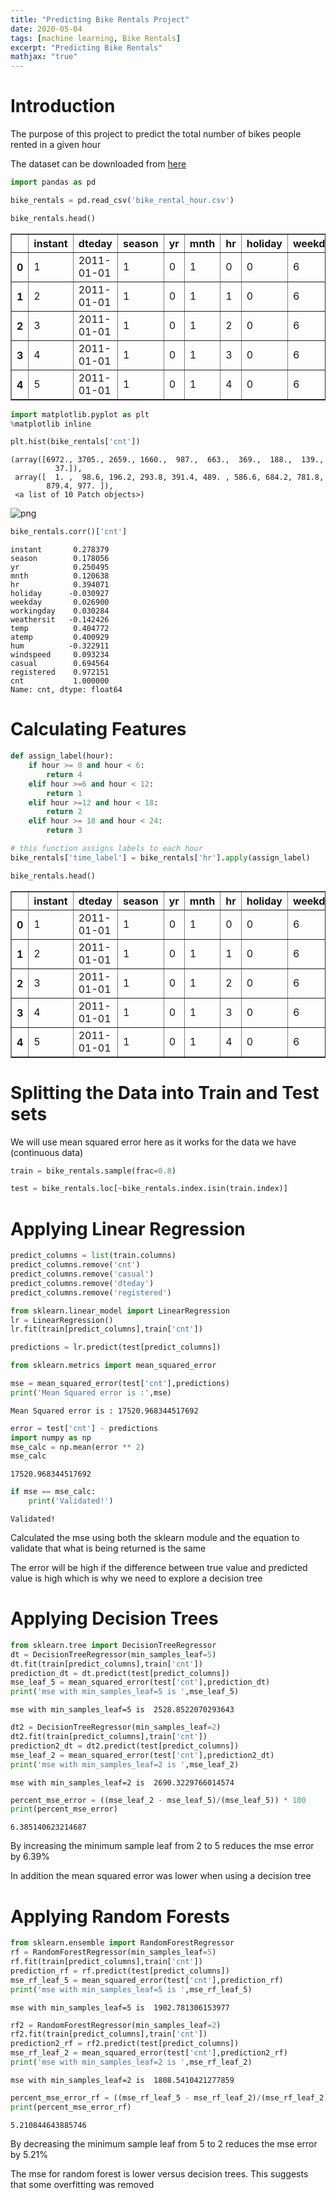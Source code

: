 ```yaml
---
title: "Predicting Bike Rentals Project"
date: 2020-05-04
tags: [machine learning, Bike Rentals]
excerpt: "Predicting Bike Rentals"
mathjax: "true"
---
```


# Introduction

The purpose of this project to predict the total number of bikes people rented in a given hour

The dataset can be downloaded from [here](http://archive.ics.uci.edu/ml/datasets/Bike+Sharing+Dataset)


```python
import pandas as pd

bike_rentals = pd.read_csv('bike_rental_hour.csv')

bike_rentals.head()
```




<div>
<style scoped>
    .dataframe tbody tr th:only-of-type {
        vertical-align: middle;
    }

    .dataframe tbody tr th {
        vertical-align: top;
    }

    .dataframe thead th {
        text-align: right;
    }
</style>
<table border="1" class="dataframe">
  <thead>
    <tr style="text-align: right;">
      <th></th>
      <th>instant</th>
      <th>dteday</th>
      <th>season</th>
      <th>yr</th>
      <th>mnth</th>
      <th>hr</th>
      <th>holiday</th>
      <th>weekday</th>
      <th>workingday</th>
      <th>weathersit</th>
      <th>temp</th>
      <th>atemp</th>
      <th>hum</th>
      <th>windspeed</th>
      <th>casual</th>
      <th>registered</th>
      <th>cnt</th>
    </tr>
  </thead>
  <tbody>
    <tr>
      <th>0</th>
      <td>1</td>
      <td>2011-01-01</td>
      <td>1</td>
      <td>0</td>
      <td>1</td>
      <td>0</td>
      <td>0</td>
      <td>6</td>
      <td>0</td>
      <td>1</td>
      <td>0.24</td>
      <td>0.2879</td>
      <td>0.81</td>
      <td>0.0</td>
      <td>3</td>
      <td>13</td>
      <td>16</td>
    </tr>
    <tr>
      <th>1</th>
      <td>2</td>
      <td>2011-01-01</td>
      <td>1</td>
      <td>0</td>
      <td>1</td>
      <td>1</td>
      <td>0</td>
      <td>6</td>
      <td>0</td>
      <td>1</td>
      <td>0.22</td>
      <td>0.2727</td>
      <td>0.80</td>
      <td>0.0</td>
      <td>8</td>
      <td>32</td>
      <td>40</td>
    </tr>
    <tr>
      <th>2</th>
      <td>3</td>
      <td>2011-01-01</td>
      <td>1</td>
      <td>0</td>
      <td>1</td>
      <td>2</td>
      <td>0</td>
      <td>6</td>
      <td>0</td>
      <td>1</td>
      <td>0.22</td>
      <td>0.2727</td>
      <td>0.80</td>
      <td>0.0</td>
      <td>5</td>
      <td>27</td>
      <td>32</td>
    </tr>
    <tr>
      <th>3</th>
      <td>4</td>
      <td>2011-01-01</td>
      <td>1</td>
      <td>0</td>
      <td>1</td>
      <td>3</td>
      <td>0</td>
      <td>6</td>
      <td>0</td>
      <td>1</td>
      <td>0.24</td>
      <td>0.2879</td>
      <td>0.75</td>
      <td>0.0</td>
      <td>3</td>
      <td>10</td>
      <td>13</td>
    </tr>
    <tr>
      <th>4</th>
      <td>5</td>
      <td>2011-01-01</td>
      <td>1</td>
      <td>0</td>
      <td>1</td>
      <td>4</td>
      <td>0</td>
      <td>6</td>
      <td>0</td>
      <td>1</td>
      <td>0.24</td>
      <td>0.2879</td>
      <td>0.75</td>
      <td>0.0</td>
      <td>0</td>
      <td>1</td>
      <td>1</td>
    </tr>
  </tbody>
</table>
</div>




```python
import matplotlib.pyplot as plt
%matplotlib inline

plt.hist(bike_rentals['cnt'])
```




    (array([6972., 3705., 2659., 1660.,  987.,  663.,  369.,  188.,  139.,
              37.]),
     array([  1. ,  98.6, 196.2, 293.8, 391.4, 489. , 586.6, 684.2, 781.8,
            879.4, 977. ]),
     <a list of 10 Patch objects>)




![png](Basics_files/Basics_2_1.png)



```python
bike_rentals.corr()['cnt']
```




    instant       0.278379
    season        0.178056
    yr            0.250495
    mnth          0.120638
    hr            0.394071
    holiday      -0.030927
    weekday       0.026900
    workingday    0.030284
    weathersit   -0.142426
    temp          0.404772
    atemp         0.400929
    hum          -0.322911
    windspeed     0.093234
    casual        0.694564
    registered    0.972151
    cnt           1.000000
    Name: cnt, dtype: float64



# Calculating Features


```python
def assign_label(hour):
    if hour >= 0 and hour < 6:
        return 4
    elif hour >=6 and hour < 12:
        return 1
    elif hour >=12 and hour < 18:
        return 2
    elif hour >= 18 and hour < 24:
        return 3

# this function assigns labels to each hour
bike_rentals['time_label'] = bike_rentals['hr'].apply(assign_label)
```


```python
bike_rentals.head()
```




<div>
<style scoped>
    .dataframe tbody tr th:only-of-type {
        vertical-align: middle;
    }

    .dataframe tbody tr th {
        vertical-align: top;
    }

    .dataframe thead th {
        text-align: right;
    }
</style>
<table border="1" class="dataframe">
  <thead>
    <tr style="text-align: right;">
      <th></th>
      <th>instant</th>
      <th>dteday</th>
      <th>season</th>
      <th>yr</th>
      <th>mnth</th>
      <th>hr</th>
      <th>holiday</th>
      <th>weekday</th>
      <th>workingday</th>
      <th>weathersit</th>
      <th>temp</th>
      <th>atemp</th>
      <th>hum</th>
      <th>windspeed</th>
      <th>casual</th>
      <th>registered</th>
      <th>cnt</th>
      <th>time_label</th>
    </tr>
  </thead>
  <tbody>
    <tr>
      <th>0</th>
      <td>1</td>
      <td>2011-01-01</td>
      <td>1</td>
      <td>0</td>
      <td>1</td>
      <td>0</td>
      <td>0</td>
      <td>6</td>
      <td>0</td>
      <td>1</td>
      <td>0.24</td>
      <td>0.2879</td>
      <td>0.81</td>
      <td>0.0</td>
      <td>3</td>
      <td>13</td>
      <td>16</td>
      <td>4</td>
    </tr>
    <tr>
      <th>1</th>
      <td>2</td>
      <td>2011-01-01</td>
      <td>1</td>
      <td>0</td>
      <td>1</td>
      <td>1</td>
      <td>0</td>
      <td>6</td>
      <td>0</td>
      <td>1</td>
      <td>0.22</td>
      <td>0.2727</td>
      <td>0.80</td>
      <td>0.0</td>
      <td>8</td>
      <td>32</td>
      <td>40</td>
      <td>4</td>
    </tr>
    <tr>
      <th>2</th>
      <td>3</td>
      <td>2011-01-01</td>
      <td>1</td>
      <td>0</td>
      <td>1</td>
      <td>2</td>
      <td>0</td>
      <td>6</td>
      <td>0</td>
      <td>1</td>
      <td>0.22</td>
      <td>0.2727</td>
      <td>0.80</td>
      <td>0.0</td>
      <td>5</td>
      <td>27</td>
      <td>32</td>
      <td>4</td>
    </tr>
    <tr>
      <th>3</th>
      <td>4</td>
      <td>2011-01-01</td>
      <td>1</td>
      <td>0</td>
      <td>1</td>
      <td>3</td>
      <td>0</td>
      <td>6</td>
      <td>0</td>
      <td>1</td>
      <td>0.24</td>
      <td>0.2879</td>
      <td>0.75</td>
      <td>0.0</td>
      <td>3</td>
      <td>10</td>
      <td>13</td>
      <td>4</td>
    </tr>
    <tr>
      <th>4</th>
      <td>5</td>
      <td>2011-01-01</td>
      <td>1</td>
      <td>0</td>
      <td>1</td>
      <td>4</td>
      <td>0</td>
      <td>6</td>
      <td>0</td>
      <td>1</td>
      <td>0.24</td>
      <td>0.2879</td>
      <td>0.75</td>
      <td>0.0</td>
      <td>0</td>
      <td>1</td>
      <td>1</td>
      <td>4</td>
    </tr>
  </tbody>
</table>
</div>



# Splitting the Data into Train and Test sets

We will use mean squared error here as it works for the data we have (continuous data)


```python
train = bike_rentals.sample(frac=0.8)
```


```python
test = bike_rentals.loc[~bike_rentals.index.isin(train.index)]
```

# Applying Linear Regression


```python
predict_columns = list(train.columns)
predict_columns.remove('cnt')
predict_columns.remove('casual')
predict_columns.remove('dteday')
predict_columns.remove('registered')
```


```python
from sklearn.linear_model import LinearRegression
lr = LinearRegression()
lr.fit(train[predict_columns],train['cnt'])

predictions = lr.predict(test[predict_columns])

from sklearn.metrics import mean_squared_error

mse = mean_squared_error(test['cnt'],predictions)
print('Mean Squared error is :',mse)
```

    Mean Squared error is : 17520.968344517692
    


```python
error = test['cnt'] - predictions
import numpy as np
mse_calc = np.mean(error ** 2)
mse_calc
```




    17520.968344517692




```python
if mse == mse_calc:
    print('Validated!')
```

    Validated!
    

Calculated the mse using both the sklearn module and the equation to validate that what is being returned is the same

The error will be high if the difference between true value and predicted value is high which is why we need to explore a decision tree

# Applying Decision Trees


```python
from sklearn.tree import DecisionTreeRegressor
dt = DecisionTreeRegressor(min_samples_leaf=5)
dt.fit(train[predict_columns],train['cnt'])
prediction_dt = dt.predict(test[predict_columns])
mse_leaf_5 = mean_squared_error(test['cnt'],prediction_dt)
print('mse with min_samples_leaf=5 is ',mse_leaf_5)
```

    mse with min_samples_leaf=5 is  2528.8522070293643
    


```python
dt2 = DecisionTreeRegressor(min_samples_leaf=2)
dt2.fit(train[predict_columns],train['cnt'])
prediction2_dt = dt2.predict(test[predict_columns])
mse_leaf_2 = mean_squared_error(test['cnt'],prediction2_dt)
print('mse with min_samples_leaf=2 is ',mse_leaf_2)
```

    mse with min_samples_leaf=2 is  2690.3229766014574
    


```python
percent_mse_error = ((mse_leaf_2 - mse_leaf_5)/(mse_leaf_5)) * 100
print(percent_mse_error)
```

    6.385140623214687
    

By increasing the minimum sample leaf from 2 to 5 reduces the mse error by 6.39%

In addition the mean squared error was lower when using a decision tree

# Applying Random Forests


```python
from sklearn.ensemble import RandomForestRegressor
rf = RandomForestRegressor(min_samples_leaf=5)
rf.fit(train[predict_columns],train['cnt'])
prediction_rf = rf.predict(test[predict_columns])
mse_rf_leaf_5 = mean_squared_error(test['cnt'],prediction_rf)
print('mse with min_samples_leaf=5 is ',mse_rf_leaf_5)
```

    mse with min_samples_leaf=5 is  1902.781306153977
    


```python
rf2 = RandomForestRegressor(min_samples_leaf=2)
rf2.fit(train[predict_columns],train['cnt'])
prediction2_rf = rf2.predict(test[predict_columns])
mse_rf_leaf_2 = mean_squared_error(test['cnt'],prediction2_rf)
print('mse with min_samples_leaf=2 is ',mse_rf_leaf_2)
```

    mse with min_samples_leaf=2 is  1808.5410421277859
    


```python
percent_mse_error_rf = ((mse_rf_leaf_5 - mse_rf_leaf_2)/(mse_rf_leaf_2)) * 100
print(percent_mse_error_rf)
```

    5.210844643885746
    

By decreasing the minimum sample leaf from 5 to 2 reduces the mse error by 5.21%

The mse for random forest is lower versus decision trees.  This suggests that some overfitting was removed

